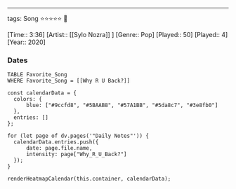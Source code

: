 ---
tags: Song ⭐⭐⭐⭐⭐ 💛

[Time:: 3:36]
[Artist:: [[Sylo Nozra]] ]
[Genre:: Pop]
[Played:: 50]
[Played:: 4]
[Year:: 2020]
### Dates
````dataview
TABLE Favorite_Song
WHERE Favorite_Song = [[Why R U Back?]]
````

  ```dataviewjs
const calendarData = { 
	colors: { 
		blue: ["#9ccfd8", "#5BAAB8", "#57A1BB", "#5da8c7", "#3e8fb0"] 
	}, 
	entries: [] 
}; 

for (let page of dv.pages('"Daily Notes"')) { 
	calendarData.entries.push({ 
		date: page.file.name, 
		intensity: page["Why_R_U_Back?"]
	}); 
} 

renderHeatmapCalendar(this.container, calendarData);
```
